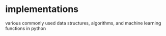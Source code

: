 # implementations
various commonly used data structures, algorithms, and machine learning functions in python
